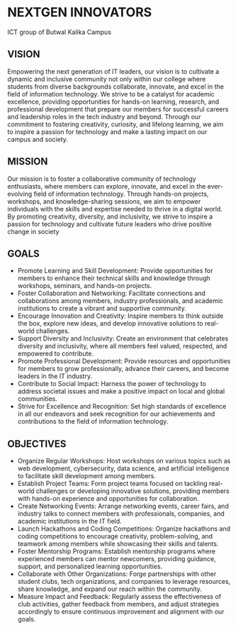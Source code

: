 # NEXTGEN INNOVATORS

ICT group of Butwal Kalika Campus

## VISION

Empowering the next generation of IT leaders, our vision is to cultivate a dynamic and inclusive community not only within our college where students from diverse backgrounds collaborate, innovate, and excel in the field of information technology. We strive to be a catalyst for academic excellence, providing opportunities for hands-on learning, research, and professional development that prepare our members for successful careers and leadership roles in the tech industry and beyond. Through our commitment to fostering creativity, curiosity, and lifelong learning, we aim to inspire a passion for technology and make a lasting impact on our campus and society.

## MISSION

Our mission is to foster a collaborative community of technology enthusiasts, where members can explore, innovate, and excel in the ever-evolving field of information technology. Through hands-on projects, workshops, and knowledge-sharing sessions, we aim to empower individuals with the skills and expertise needed to thrive in a digital world. By promoting creativity, diversity, and inclusivity, we strive to inspire a passion for technology and cultivate future leaders who drive positive change in society

## GOALS

- Promote Learning and Skill Development: Provide opportunities for members to enhance their technical skills and knowledge through workshops, seminars, and hands-on projects.
- Foster Collaboration and Networking: Facilitate connections and collaborations among members, industry professionals, and academic institutions to create a vibrant and supportive community.
- Encourage Innovation and Creativity: Inspire members to think outside the box, explore new ideas, and develop innovative solutions to real-world challenges.
- Support Diversity and Inclusivity: Create an environment that celebrates diversity and inclusivity, where all members feel valued, respected, and empowered to contribute.
- Promote Professional Development: Provide resources and opportunities for members to grow professionally, advance their careers, and become leaders in the IT industry.
- Contribute to Social Impact: Harness the power of technology to address societal issues and make a positive impact on local and global communities.
- Strive for Excellence and Recognition: Set high standards of excellence in all our endeavors and seek recognition for our achievements and contributions to the field of information technology.

## OBJECTIVES

- Organize Regular Workshops: Host workshops on various topics such as web development, cybersecurity, data science, and artificial intelligence to facilitate skill development among members.
- Establish Project Teams: Form project teams focused on tackling real-world challenges or developing innovative solutions, providing members with hands-on experience and opportunities for collaboration.
- Create Networking Events: Arrange networking events, career fairs, and industry talks to connect members with professionals, companies, and academic institutions in the IT field.
- Launch Hackathons and Coding Competitions: Organize hackathons and coding competitions to encourage creativity, problem-solving, and teamwork among members while showcasing their skills and talents.
- Foster Mentorship Programs: Establish mentorship programs where experienced members can mentor newcomers, providing guidance, support, and personalized learning opportunities.
- Collaborate with Other Organizations: Forge partnerships with other student clubs, tech organizations, and companies to leverage resources, share knowledge, and expand our reach within the community.
- Measure Impact and Feedback: Regularly assess the effectiveness of club activities, gather feedback from members, and adjust strategies accordingly to ensure continuous improvement and alignment with our goals.
